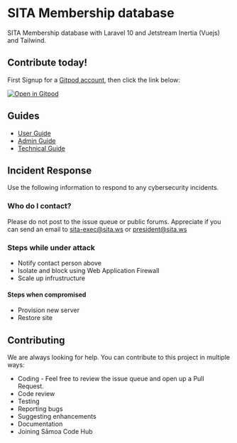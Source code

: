 # SITA Membership database

SITA Membership database with Laravel 10 and Jetstream Inertia (Vuejs) and Tailwind.

## Contribute today!

First Signup for a [Gitpod account](https://gitpod.io/login/), then click the link below:

[![Open in Gitpod](https://gitpod.io/button/open-in-gitpod.svg)](https://gitpod.io/#https://github.com/sita-samoa/sita-membership)

## Guides

* [User Guide](docs/guides/user_guide.md)
* [Admin Guide](docs/guides/admin_guide.md)
* [Technical Guide](docs/guides/tech_guide.md)

## Incident Response

Use the following information to respond to any cybersecurity incidents.

### Who do I contact?

Please do not post to the issue queue or public forums. Appreciate if you can
send an email to sita-exec@sita.ws or president@sita.ws

### Steps while under attack

* Notify contact person above
* Isolate and block using Web Application Firewall
* Scale up infrustructure

#### Steps when compromised

* Provision new server
* Restore site

## Contributing

We are always looking for help. You can contribute to this project in multiple ways:

* Coding - Feel free to review the issue queue and open up a Pull Request.
* Code review
* Testing
* Reporting bugs
* Suggesting enhancements
* Documentation
* Joining Sāmoa Code Hub
